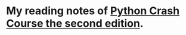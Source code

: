 # My reading notes of [Python Crash Course the second edition](https://nostarch.com/pythoncrashcourse2e).
